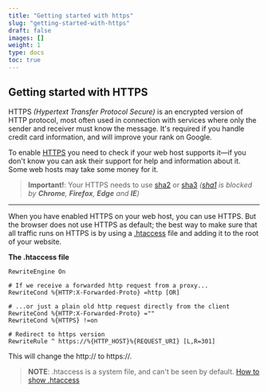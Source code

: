 ```yaml
---
title: "Getting started with https"
slug: "getting-started-with-https"
draft: false
images: []
weight: 1
type: docs
toc: true
---
```


## Getting started with HTTPS
HTTPS *(Hypertext Transfer Protocol Secure)* is an encrypted version of HTTP protocol, most often used in connection with services where only the sender and receiver must know the message. It's required if you handle credit card information, and will improve your rank on Google.

To enable [HTTPS][1] you need to check if your web host supports it—if you don't know you can ask their support for help and information about it. Some web hosts may take some money for it.

>**Important!**: Your HTTPS needs to use [sha2][2] or [sha3][3] *([sha1][4] is blocked by **Chrome**, **Firefox**, **Edge** and **IE**)*

---
 
When you have enabled HTTPS on your web host, you can use HTTPS. But the browser does not use HTTPS as default; the best way to make sure that all traffic runs on HTTPS is by using a [.htaccess][5] file and adding it to the root of your website.

**The .htaccess file**

<!-- language: lang-bsh -->

    RewriteEngine On

    # If we receive a forwarded http request from a proxy...
    RewriteCond %{HTTP:X-Forwarded-Proto} =http [OR]

    # ...or just a plain old http request directly from the client
    RewriteCond %{HTTP:X-Forwarded-Proto} =""
    RewriteCond %{HTTPS} !=on

    # Redirect to https version
    RewriteRule ^ https://%{HTTP_HOST}%{REQUEST_URI} [L,R=301]


This will change the http:// to https://.


> **NOTE**: .htaccess is a system file, and can't be seen by default. [How to show .htaccess][6]





  [1]: https://da.wikipedia.org/wiki/HTTPS
  [2]: https://en.wikipedia.org/wiki/SHA-2
  [3]: https://en.wikipedia.org/wiki/SHA-3
  [4]: https://en.wikipedia.org/wiki/SHA-1
  [5]: http://stackoverflow.com/questions/13170819/what-is-htaccess-file
  [6]: http://www.temi.co.uk/how-to-view-htaccess-file-and-other-hidden-files-on-windows-pc/

